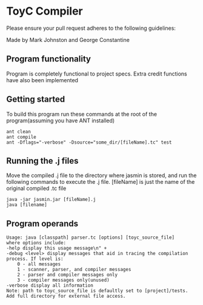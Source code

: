 # ToyC Compiler

Please ensure your pull request adheres to the following guidelines:

Made by Mark Johnston and George Constantine

## Program functionality
Program is completely functional to project specs.
Extra credit functions have also been implemented

## Getting started
To build this program run these commands at the root of the program(assuming you have ANT installed)
```
ant clean
ant compile
ant -Dflags="-verbose" -Dsource="some_dir/[fileName].tc" test
```

## Running the .j files
Move the compiled .j file to the directory where jasmin is stored, and run the following commands to execute the .j file. [fileName] is just the name of the original compiled .tc file
```
java -jar jasmin.jar [fileName].j
java [filename]
```

## Program operands
```
Usage: java [classpath] parser.tc [options] [toyc_source_file]
where options include:
-help display this usage message\n" +
-debug <level> display messages that aid in tracing the compilation process. If level is:
    0 - all messages
    1 - scanner, parser, and compiler messages
    2 - parser and compiler messages only
    3 - compiler messages only(unused)
-verbose display all information
Note: path to toyc_source_file is defaultly set to [project]/tests. 
Add full directory for external file access.
```
